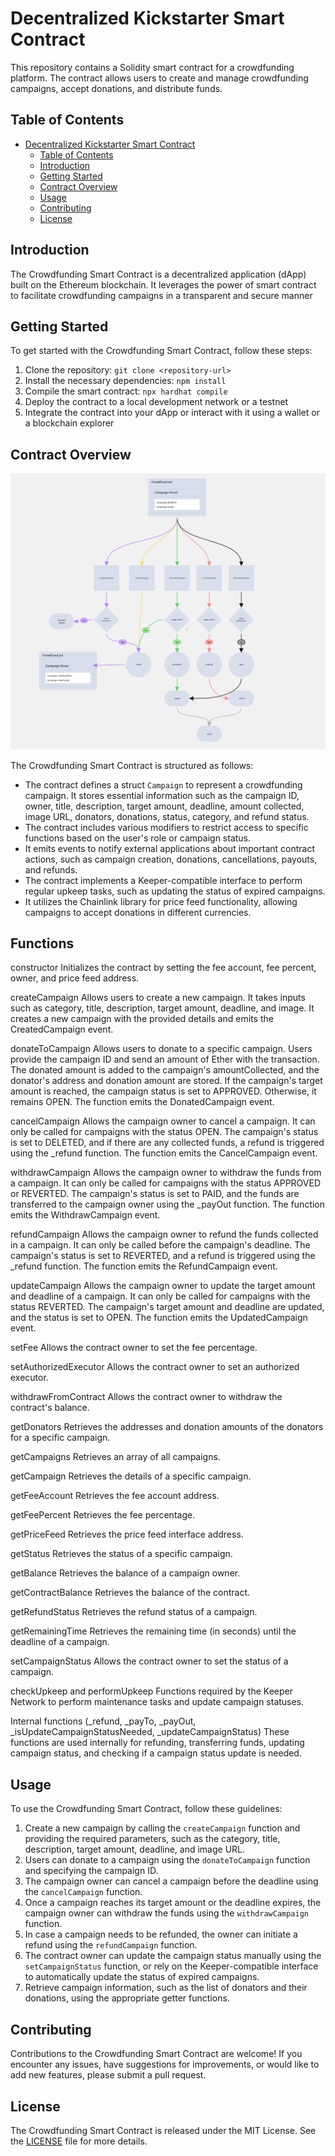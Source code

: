 # Decentralized Kickstarter Smart Contract

This repository contains a Solidity smart contract for a crowdfunding platform. The contract allows users to create and manage crowdfunding campaigns, accept donations, and distribute funds.

## Table of Contents

- [Decentralized Kickstarter Smart Contract](#decentralized-kickstarter-smart-contract)
  - [Table of Contents](#table-of-contents)
  - [Introduction](#introduction)
  - [Getting Started](#getting-started)
  - [Contract Overview](#contract-overview)
  - [Usage](#usage)
  - [Contributing](#contributing)
  - [License](#license)

## Introduction

The Crowdfunding Smart Contract is a decentralized application (dApp) built on the Ethereum blockchain. It leverages the power of smart contract to facilitate crowdfunding campaigns in a transparent and secure manner

## Getting Started

To get started with the Crowdfunding Smart Contract, follow these steps:

1. Clone the repository: `git clone <repository-url>`
2. Install the necessary dependencies: `npm install`
3. Compile the smart contract: `npx hardhat compile`
4. Deploy the contract to a local development network or a testnet
5. Integrate the contract into your dApp or interact with it using a wallet or a blockchain explorer

## Contract Overview

![Image Description](/client/public/assets/process-flow-chart.png)

The Crowdfunding Smart Contract is structured as follows:

- The contract defines a struct `Campaign` to represent a crowdfunding campaign. It stores essential information such as the campaign ID, owner, title, description, target amount, deadline, amount collected, image URL, donators, donations, status, category, and refund status.
- The contract includes various modifiers to restrict access to specific functions based on the user's role or campaign status.
- It emits events to notify external applications about important contract actions, such as campaign creation, donations, cancellations, payouts, and refunds.
- The contract implements a Keeper-compatible interface to perform regular upkeep tasks, such as updating the status of expired campaigns.
- It utilizes the Chainlink library for price feed functionality, allowing campaigns to accept donations in different currencies.

## Functions
constructor
Initializes the contract by setting the fee account, fee percent, owner, and price feed address.

createCampaign
Allows users to create a new campaign. It takes inputs such as category, title, description, target amount, deadline, and image. It creates a new campaign with the provided details and emits the CreatedCampaign event.

donateToCampaign
Allows users to donate to a specific campaign. Users provide the campaign ID and send an amount of Ether with the transaction. The donated amount is added to the campaign's amountCollected, and the donator's address and donation amount are stored. If the campaign's target amount is reached, the campaign status is set to APPROVED. Otherwise, it remains OPEN. The function emits the DonatedCampaign event.

cancelCampaign
Allows the campaign owner to cancel a campaign. It can only be called for campaigns with the status OPEN. The campaign's status is set to DELETED, and if there are any collected funds, a refund is triggered using the _refund function. The function emits the CancelCampaign event.

withdrawCampaign
Allows the campaign owner to withdraw the funds from a campaign. It can only be called for campaigns with the status APPROVED or REVERTED. The campaign's status is set to PAID, and the funds are transferred to the campaign owner using the _payOut function. The function emits the WithdrawCampaign event.

refundCampaign
Allows the campaign owner to refund the funds collected in a campaign. It can only be called before the campaign's deadline. The campaign's status is set to REVERTED, and a refund is triggered using the _refund function. The function emits the RefundCampaign event.

updateCampaign
Allows the campaign owner to update the target amount and deadline of a campaign. It can only be called for campaigns with the status REVERTED. The campaign's target amount and deadline are updated, and the status is set to OPEN. The function emits the UpdatedCampaign event.

setFee
Allows the contract owner to set the fee percentage.

setAuthorizedExecutor
Allows the contract owner to set an authorized executor.

withdrawFromContract
Allows the contract owner to withdraw the contract's balance.

getDonators
Retrieves the addresses and donation amounts of the donators for a specific campaign.

getCampaigns
Retrieves an array of all campaigns.

getCampaign
Retrieves the details of a specific campaign.

getFeeAccount
Retrieves the fee account address.

getFeePercent
Retrieves the fee percentage.

getPriceFeed
Retrieves the price feed interface address.

getStatus
Retrieves the status of a specific campaign.

getBalance
Retrieves the balance of a campaign owner.

getContractBalance
Retrieves the balance of the contract.

getRefundStatus
Retrieves the refund status of a campaign.

getRemainingTime
Retrieves the remaining time (in seconds) until the deadline of a campaign.

setCampaignStatus
Allows the contract owner to set the status of a campaign.

checkUpkeep and performUpkeep
Functions required by the Keeper Network to perform maintenance tasks and update campaign statuses.

Internal functions (_refund, _payTo, _payOut, _isUpdateCampaignStatusNeeded, _updateCampaignStatus)
These functions are used internally for refunding, transferring funds, updating campaign status, and checking if a campaign status update is needed.

## Usage

To use the Crowdfunding Smart Contract, follow these guidelines:

1. Create a new campaign by calling the `createCampaign` function and providing the required parameters, such as the category, title, description, target amount, deadline, and image URL.
2. Users can donate to a campaign using the `donateToCampaign` function and specifying the campaign ID.
3. The campaign owner can cancel a campaign before the deadline using the `cancelCampaign` function.
4. Once a campaign reaches its target amount or the deadline expires, the campaign owner can withdraw the funds using the `withdrawCampaign` function.
5. In case a campaign needs to be refunded, the owner can initiate a refund using the `refundCampaign` function.
6. The contract owner can update the campaign status manually using the `setCampaignStatus` function, or rely on the Keeper-compatible interface to automatically update the status of expired campaigns.
7. Retrieve campaign information, such as the list of donators and their donations, using the appropriate getter functions.

## Contributing

Contributions to the Crowdfunding Smart Contract are welcome! If you encounter any issues, have suggestions for improvements, or would like to add new features, please submit a pull request.

## License

The Crowdfunding Smart Contract is released under the MIT License. See the [LICENSE](LICENSE) file for more details.
